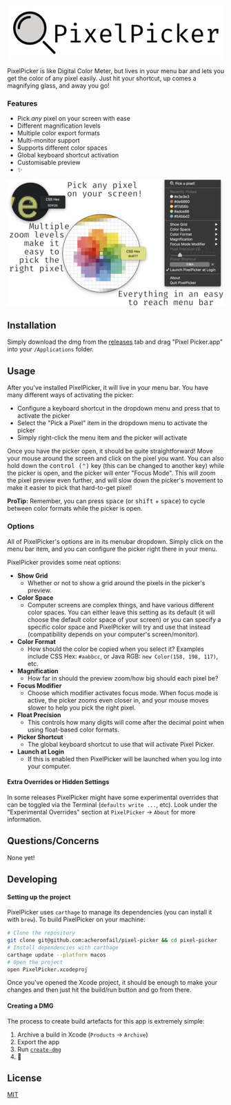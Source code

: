 ![PixelPicker Banner](./Resources/banner.png)

PixelPicker is like Digital Color Meter, but lives in your menu bar and lets you get the color of any pixel easily. Just hit your shortcut, up comes a magnifying glass, and away you go!

### Features

* Pick *any* pixel on your screen with ease
* Different magnification levels
* Multiple color export formats
* Multi-monitor support
* Supports different color spaces
* Global keyboard shortcut activation
* Customisable preview
* ✨

![demo of pixel-picker](./Resources/demo.png)

## Installation

Simply download the dmg from the [releases](https://github.com/acheronfail/pixel-picker/releases) tab and drag "Pixel Picker.app" into your `/Applications` folder.

## Usage

After you've installed PixelPicker, it will live in your menu bar. You have many different ways of activating the picker:

* Configure a keyboard shortcut in the dropdown menu and press that to activate the picker
* Select the "Pick a Pixel" item in the dropdown menu to activate the picker
* Simply right-click the menu item and the picker will activate

Once you have the picker open, it should be quite straightforward! Move your mouse around the screen and click on the pixel you want.
You can also hold down the <kbd>control (⌃)</kbd> key (this can be changed to another key) while the picker is open, and the picker will enter "Focus Mode". This will zoom the pixel preview even further, and will slow down the picker's movement to make it easier to pick that hard-to-get pixel!

**ProTip:** Remember, you can press <kbd>space</kbd> (or <kbd>shift</kbd> + <kbd>space</kbd>) to cycle between color formats while the picker is open.

### Options

All of PixelPicker's options are in its menubar dropdown. Simply click on the menu bar item, and you can configure the picker right there in your menu.

PixelPicker provides some neat options:

* **Show Grid**
    * Whether or not to show a grid around the pixels in the picker's preview.
* **Color Space**
    * Computer screens are complex things, and have various different color spaces. You can either leave this setting as its default (it will choose the default color space of your screen) or you can specify a specific color space and PixelPicker will try and use that instead (compatibility depends on your computer's screen/monitor).
* **Color Format**
    * How should the color be copied when you select it? Examples include CSS Hex: `#aabbcc`, or Java RGB: `new Color(158, 198, 117)`, etc.
* **Magnification**
	- How far in should the preview zoom/how big should each pixel be?
* **Focus Modifier**
    * Choose which modifier activates focus mode. When focus mode is active, the picker zooms even closer in, and your mouse moves slower to help you pick the right pixel.
* **Float Precision**
    * This controls how many digits will come after the decimal point when using float-based color formats.
* **Picker Shortcut**
    * The global keyboard shortcut to use that will activate Pixel Picker.
* **Launch at Login**
    * If this is enabled then PixelPicker will be launched when you log into your computer.

#### Extra Overrides or Hidden Settings

In some releases PixelPicker might have some experimental overrides that can be toggled via the Terminal (`defaults write ...`, etc). Look under the "Experimental Overrides" section at `PixelPicker` -> `About` for more information.

## Questions/Concerns

None yet!

## Developing

#### Setting up the project

PixelPicker uses `carthage` to manage its dependencies (you can install it with `brew`). To build PixelPicker on your machine:

```bash
# Clone the repository
git clone git@github.com:acheronfail/pixel-picker && cd pixel-picker
# Install dependencies with carthage
carthage update --platform macos
# Open the project
open PixelPicker.xcodeproj
```

Once you've opened the Xcode project, it should be enough to make your changes and then just hit the build/run button and go from there.

#### Creating a DMG

The process to create build artefacts for this app is extremely simple:

1. Archive a build in Xcode (`Products` -> `Archive`)
2. Export the app
3. Run [`create-dmg`](https://github.com/sindresorhus/create-dmg)
4. 🎉

## License

[MIT](./LICENSE)
